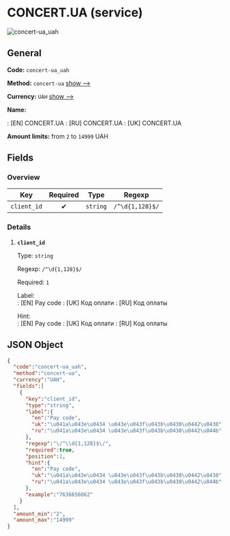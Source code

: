 
# CONCERT.UA (service) 
![concert-ua_uah](https://static.openfintech.io/payout_methods/concert-ua_uah/logo.svg?w=400&c=v0.59.26#w24)  

## General 
 
**Code:** `concert-ua_uah` 
 
**Method:** `concert-ua` [show -->](/payout-methods/concert-ua/) 
 
**Currency:** `UAH` [show -->](/currencies/UAH/) 
 
**Name:** 
 
:	[EN] CONCERT.UA 
:	[RU] CONCERT.UA 
:	[UK] CONCERT.UA 
 
**Amount limits:** from `2` to `14999` UAH 

## Fields 

### Overview 

|Key|Required|Type|Regexp| 
|:---:|:---:|:---:|:---:| 
|`client_id`|✔|`string`|`/^\d{1,128}$/`| 
 

### Details 
 
1. **`client_id`** 
 
	Type: `string` 
 
	Regexp: `/^\d{1,128}$/` 
 
	Required: `1` 
 
	Label:  
	: [EN] Pay code 
	: [UK] Код оплати 
	: [RU] Код оплаты 
 
	Hint:  
	: [EN] Pay code 
	: [UK] Код оплати 
	: [RU] Код оплаты 
 

## JSON Object 

```json
{
  "code":"concert-ua_uah",
  "method":"concert-ua",
  "currency":"UAH",
  "fields":[
    {
      "key":"client_id",
      "type":"string",
      "label":{
        "en":"Pay code",
        "uk":"\u041a\u043e\u0434 \u043e\u043f\u043b\u0430\u0442\u0438",
        "ru":"\u041a\u043e\u0434 \u043e\u043f\u043b\u0430\u0442\u044b"
      },
      "regexp":"\/^\\d{1,128}$\/",
      "required":true,
      "position":1,
      "hint":{
        "en":"Pay code",
        "uk":"\u041a\u043e\u0434 \u043e\u043f\u043b\u0430\u0442\u0438",
        "ru":"\u041a\u043e\u0434 \u043e\u043f\u043b\u0430\u0442\u044b"
      },
      "example":"7636656062"
    }
  ],
  "amount_min":"2",
  "amount_max":"14999"
}
```  
